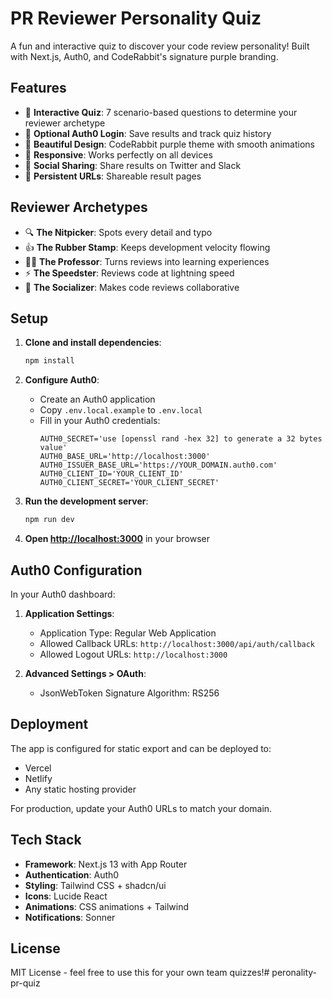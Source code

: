 # PR Reviewer Personality Quiz

A fun and interactive quiz to discover your code review personality! Built with Next.js, Auth0, and CodeRabbit's signature purple branding.

## Features

- 🎯 **Interactive Quiz**: 7 scenario-based questions to determine your reviewer archetype
- 🔐 **Optional Auth0 Login**: Save results and track quiz history
- 🎨 **Beautiful Design**: CodeRabbit purple theme with smooth animations
- 📱 **Responsive**: Works perfectly on all devices
- 🚀 **Social Sharing**: Share results on Twitter and Slack
- 🔗 **Persistent URLs**: Shareable result pages

## Reviewer Archetypes

- 🔍 **The Nitpicker**: Spots every detail and typo
- 👍 **The Rubber Stamp**: Keeps development velocity flowing
- 👨‍🏫 **The Professor**: Turns reviews into learning experiences
- ⚡ **The Speedster**: Reviews code at lightning speed
- 💬 **The Socializer**: Makes code reviews collaborative

## Setup

1. **Clone and install dependencies**:
   ```bash
   npm install
   ```

2. **Configure Auth0**:
   - Create an Auth0 application
   - Copy `.env.local.example` to `.env.local`
   - Fill in your Auth0 credentials:
     ```
     AUTH0_SECRET='use [openssl rand -hex 32] to generate a 32 bytes value'
     AUTH0_BASE_URL='http://localhost:3000'
     AUTH0_ISSUER_BASE_URL='https://YOUR_DOMAIN.auth0.com'
     AUTH0_CLIENT_ID='YOUR_CLIENT_ID'
     AUTH0_CLIENT_SECRET='YOUR_CLIENT_SECRET'
     ```

3. **Run the development server**:
   ```bash
   npm run dev
   ```

4. **Open [http://localhost:3000](http://localhost:3000)** in your browser

## Auth0 Configuration

In your Auth0 dashboard:

1. **Application Settings**:
   - Application Type: Regular Web Application
   - Allowed Callback URLs: `http://localhost:3000/api/auth/callback`
   - Allowed Logout URLs: `http://localhost:3000`

2. **Advanced Settings > OAuth**:
   - JsonWebToken Signature Algorithm: RS256

## Deployment

The app is configured for static export and can be deployed to:
- Vercel
- Netlify
- Any static hosting provider

For production, update your Auth0 URLs to match your domain.

## Tech Stack

- **Framework**: Next.js 13 with App Router
- **Authentication**: Auth0
- **Styling**: Tailwind CSS + shadcn/ui
- **Icons**: Lucide React
- **Animations**: CSS animations + Tailwind
- **Notifications**: Sonner

## License

MIT License - feel free to use this for your own team quizzes!# peronality-pr-quiz
